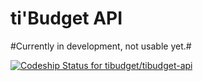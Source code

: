 ti'Budget API
=============
#Currently in development, not usable yet.#

[ ![Codeship Status for tibudget/tibudget-api](https://www.codeship.io/projects/b12b7790-2c5c-0132-f651-725511a19204/status)](https://www.codeship.io/projects/38824)
